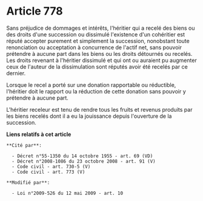 # Article 778

Sans préjudice de dommages et intérêts, l'héritier qui a recelé des biens ou des droits d'une succession ou dissimulé
l'existence d'un cohéritier est réputé accepter purement et simplement la succession, nonobstant toute renonciation ou
acceptation à concurrence de l'actif net, sans pouvoir prétendre à aucune part dans les biens ou les droits détournés ou
recelés. Les droits revenant à l'héritier dissimulé et qui ont ou auraient pu augmenter ceux de l'auteur de la dissimulation
sont réputés avoir été recelés par ce dernier.

Lorsque le recel a porté sur une donation rapportable ou réductible, l'héritier doit le rapport ou la réduction de cette
donation sans pouvoir y prétendre à aucune part.

L'héritier receleur est tenu de rendre tous les fruits et revenus produits par les biens recelés dont il a eu la jouissance
depuis l'ouverture de la succession.

**Liens relatifs à cet article**

	**Cité par**:

	  - Décret n°55-1350 du 14 octobre 1955 - art. 69 (VD)
	  - Décret n°2008-1086 du 23 octobre 2008 - art. 91 (V)
	  - Code civil - art. 730-5 (V)
	  - Code civil - art. 773 (V)

	**Modifié par**:

	  - Loi n°2009-526 du 12 mai 2009 - art. 10
